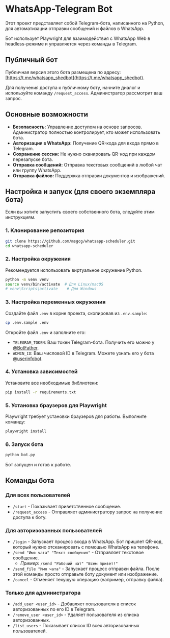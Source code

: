 # WhatsApp-Telegram Bot

Этот проект представляет собой Telegram-бота, написанного на Python, для автоматизации отправки сообщений и файлов в WhatsApp.

Бот использует Playwright для взаимодействия с WhatsApp Web в headless-режиме и управляется через команды в Telegram.

## Публичный бот

Публичная версия этого бота размещена по адресу: [https://t.me/whatsapp_shedbot](https://t.me/whatsapp_shedbot).

Для получения доступа к публичному боту, начните диалог и используйте команду `/request_access`. Администратор рассмотрит ваш запрос.

## Основные возможности

- **Безопасность:** Управление доступом на основе запросов. Администратор полностью контролирует, кто может использовать бота.
- **Авторизация в WhatsApp:** Получение QR-кода для входа прямо в Telegram.
- **Сохранение сессии:** Не нужно сканировать QR-код при каждом перезапуске бота.
- **Отправка сообщений:** Отправка текстовых сообщений в любой чат или группу WhatsApp.
- **Отправка файлов:** Поддержка отправки документов и изображений.

## Настройка и запуск (для своего экземпляра бота)

Если вы хотите запустить своего собственного бота, следуйте этим инструкциям.

### 1. Клонирование репозитория

```bash
git clone https://github.com/msgcg/whatsapp-scheduler.git
cd whatsapp-scheduler
```

### 2. Настройка окружения

Рекомендуется использовать виртуальное окружение Python.

```bash
python -m venv venv
source venv/bin/activate  # Для Linux/macOS
# venv\Scripts\activate    # Для Windows
```

### 3. Настройка переменных окружения

Создайте файл `.env` в корне проекта, скопировав из `.env.sample`:

```bash
cp .env.sample .env
```

Откройте файл `.env` и заполните его:

- `TELEGRAM_TOKEN`: Ваш токен Telegram-бота. Получить его можно у [@BotFather](https://t.me/BotFather).
- `ADMIN_ID`: Ваш числовой ID в Telegram. Можете узнать его у бота [@userinfobot](https://t.me/userinfobot).

### 4. Установка зависимостей

Установите все необходимые библиотеки:

```bash
pip install -r requirements.txt
```

### 5. Установка браузеров для Playwright

Playwright требует установки браузеров для работы. Выполните команду:

```bash
playwright install
```

### 6. Запуск бота

```bash
python bot.py
```

Бот запущен и готов к работе.

## Команды бота

### Для всех пользователей

- `/start` - Показывает приветственное сообщение.
- `/request_access` - Отправляет администратору запрос на получение доступа к боту.

### Для авторизованных пользователей

- `/login` - Запускает процесс входа в WhatsApp. Бот пришлет QR-код, который нужно отсканировать с помощью WhatsApp на телефоне.
- `/send "Имя чата" "Текст сообщения"` - Отправляет текстовое сообщение.
  - *Пример:* `/send "Рабочий чат" "Всем привет!"`
- `/send_file "Имя чата"` - Запускает процесс отправки файла. После этой команды просто отправьте боту документ или изображение.
- `/cancel` - Отменяет текущую операцию (например, отправку файла).

### Только для администратора

- `/add_user <user_id>` - Добавляет пользователя в список авторизованных по его ID в Telegram.
- `/remove_user <user_id>` - Удаляет пользователя из списка авторизованных.
- `/list_users` - Показывает список ID всех авторизованных пользователей.